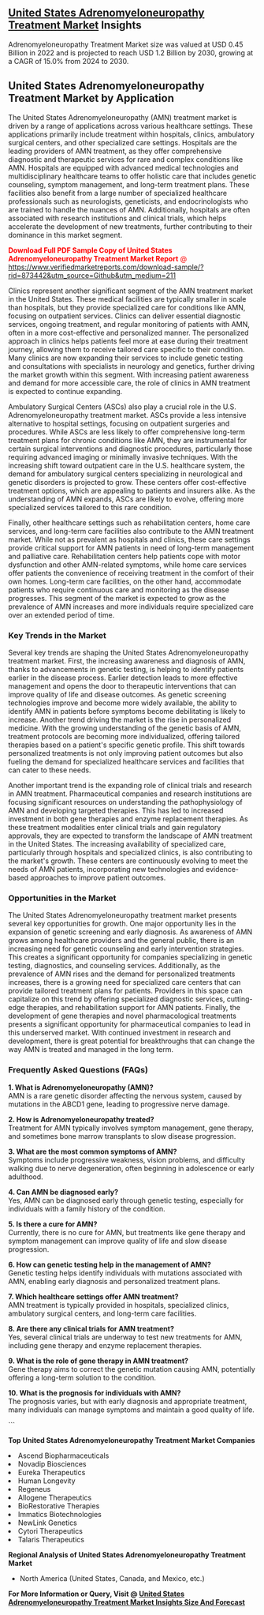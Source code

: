 <h2><a href="https://www.verifiedmarketreports.com/download-sample/?rid=873442&amp;utm_source=Github&amp;utm_medium=211" target="_blank">United States Adrenomyeloneuropathy Treatment Market</a> Insights</h2><p>Adrenomyeloneuropathy Treatment Market size was valued at USD 0.45 Billion in 2022 and is projected to reach USD 1.2 Billion by 2030, growing at a CAGR of 15.0% from 2024 to 2030.</p><p><h2>United States Adrenomyeloneuropathy Treatment Market by Application</h2><p>The United States Adrenomyeloneuropathy (AMN) treatment market is driven by a range of applications across various healthcare settings. These applications primarily include treatment within hospitals, clinics, ambulatory surgical centers, and other specialized care settings. Hospitals are the leading providers of AMN treatment, as they offer comprehensive diagnostic and therapeutic services for rare and complex conditions like AMN. Hospitals are equipped with advanced medical technologies and multidisciplinary healthcare teams to offer holistic care that includes genetic counseling, symptom management, and long-term treatment plans. These facilities also benefit from a large number of specialized healthcare professionals such as neurologists, geneticists, and endocrinologists who are trained to handle the nuances of AMN. Additionally, hospitals are often associated with research institutions and clinical trials, which helps accelerate the development of new treatments, further contributing to their dominance in this market segment.</p><p><p><span class=""><span style="color: #ff0000;"><strong>Download Full PDF Sample Copy of United States Adrenomyeloneuropathy Treatment Market Report</strong> @ </span><a href="https://www.verifiedmarketreports.com/download-sample/?rid=873442&amp;utm_source=Github&amp;utm_medium=211" target="_blank">https://www.verifiedmarketreports.com/download-sample/?rid=873442&amp;utm_source=Github&amp;utm_medium=211</a></span></p></p><p>Clinics represent another significant segment of the AMN treatment market in the United States. These medical facilities are typically smaller in scale than hospitals, but they provide specialized care for conditions like AMN, focusing on outpatient services. Clinics can deliver essential diagnostic services, ongoing treatment, and regular monitoring of patients with AMN, often in a more cost-effective and personalized manner. The personalized approach in clinics helps patients feel more at ease during their treatment journey, allowing them to receive tailored care specific to their condition. Many clinics are now expanding their services to include genetic testing and consultations with specialists in neurology and genetics, further driving the market growth within this segment. With increasing patient awareness and demand for more accessible care, the role of clinics in AMN treatment is expected to continue expanding.</p><p>Ambulatory Surgical Centers (ASCs) also play a crucial role in the U.S. Adrenomyeloneuropathy treatment market. ASCs provide a less intensive alternative to hospital settings, focusing on outpatient surgeries and procedures. While ASCs are less likely to offer comprehensive long-term treatment plans for chronic conditions like AMN, they are instrumental for certain surgical interventions and diagnostic procedures, particularly those requiring advanced imaging or minimally invasive techniques. With the increasing shift toward outpatient care in the U.S. healthcare system, the demand for ambulatory surgical centers specializing in neurological and genetic disorders is projected to grow. These centers offer cost-effective treatment options, which are appealing to patients and insurers alike. As the understanding of AMN expands, ASCs are likely to evolve, offering more specialized services tailored to this rare condition.</p><p>Finally, other healthcare settings such as rehabilitation centers, home care services, and long-term care facilities also contribute to the AMN treatment market. While not as prevalent as hospitals and clinics, these care settings provide critical support for AMN patients in need of long-term management and palliative care. Rehabilitation centers help patients cope with motor dysfunction and other AMN-related symptoms, while home care services offer patients the convenience of receiving treatment in the comfort of their own homes. Long-term care facilities, on the other hand, accommodate patients who require continuous care and monitoring as the disease progresses. This segment of the market is expected to grow as the prevalence of AMN increases and more individuals require specialized care over an extended period of time.</p><h3>Key Trends in the Market</h3><p>Several key trends are shaping the United States Adrenomyeloneuropathy treatment market. First, the increasing awareness and diagnosis of AMN, thanks to advancements in genetic testing, is helping to identify patients earlier in the disease process. Earlier detection leads to more effective management and opens the door to therapeutic interventions that can improve quality of life and disease outcomes. As genetic screening technologies improve and become more widely available, the ability to identify AMN in patients before symptoms become debilitating is likely to increase. Another trend driving the market is the rise in personalized medicine. With the growing understanding of the genetic basis of AMN, treatment protocols are becoming more individualized, offering tailored therapies based on a patient's specific genetic profile. This shift towards personalized treatments is not only improving patient outcomes but also fueling the demand for specialized healthcare services and facilities that can cater to these needs.</p><p>Another important trend is the expanding role of clinical trials and research in AMN treatment. Pharmaceutical companies and research institutions are focusing significant resources on understanding the pathophysiology of AMN and developing targeted therapies. This has led to increased investment in both gene therapies and enzyme replacement therapies. As these treatment modalities enter clinical trials and gain regulatory approvals, they are expected to transform the landscape of AMN treatment in the United States. The increasing availability of specialized care, particularly through hospitals and specialized clinics, is also contributing to the market's growth. These centers are continuously evolving to meet the needs of AMN patients, incorporating new technologies and evidence-based approaches to improve patient outcomes.</p><h3>Opportunities in the Market</h3><p>The United States Adrenomyeloneuropathy treatment market presents several key opportunities for growth. One major opportunity lies in the expansion of genetic screening and early diagnosis. As awareness of AMN grows among healthcare providers and the general public, there is an increasing need for genetic counseling and early intervention strategies. This creates a significant opportunity for companies specializing in genetic testing, diagnostics, and counseling services. Additionally, as the prevalence of AMN rises and the demand for personalized treatments increases, there is a growing need for specialized care centers that can provide tailored treatment plans for patients. Providers in this space can capitalize on this trend by offering specialized diagnostic services, cutting-edge therapies, and rehabilitation support for AMN patients. Finally, the development of gene therapies and novel pharmacological treatments presents a significant opportunity for pharmaceutical companies to lead in this underserved market. With continued investment in research and development, there is great potential for breakthroughs that can change the way AMN is treated and managed in the long term.</p><h3>Frequently Asked Questions (FAQs)</h3><p><strong>1. What is Adrenomyeloneuropathy (AMN)?</strong><br/>AMN is a rare genetic disorder affecting the nervous system, caused by mutations in the ABCD1 gene, leading to progressive nerve damage.</p><p><strong>2. How is Adrenomyeloneuropathy treated?</strong><br/>Treatment for AMN typically involves symptom management, gene therapy, and sometimes bone marrow transplants to slow disease progression.</p><p><strong>3. What are the most common symptoms of AMN?</strong><br/>Symptoms include progressive weakness, vision problems, and difficulty walking due to nerve degeneration, often beginning in adolescence or early adulthood.</p><p><strong>4. Can AMN be diagnosed early?</strong><br/>Yes, AMN can be diagnosed early through genetic testing, especially for individuals with a family history of the condition.</p><p><strong>5. Is there a cure for AMN?</strong><br/>Currently, there is no cure for AMN, but treatments like gene therapy and symptom management can improve quality of life and slow disease progression.</p><p><strong>6. How can genetic testing help in the management of AMN?</strong><br/>Genetic testing helps identify individuals with mutations associated with AMN, enabling early diagnosis and personalized treatment plans.</p><p><strong>7. Which healthcare settings offer AMN treatment?</strong><br/>AMN treatment is typically provided in hospitals, specialized clinics, ambulatory surgical centers, and long-term care facilities.</p><p><strong>8. Are there any clinical trials for AMN treatment?</strong><br/>Yes, several clinical trials are underway to test new treatments for AMN, including gene therapy and enzyme replacement therapies.</p><p><strong>9. What is the role of gene therapy in AMN treatment?</strong><br/>Gene therapy aims to correct the genetic mutation causing AMN, potentially offering a long-term solution to the condition.</p><p><strong>10. What is the prognosis for individuals with AMN?</strong><br/>The prognosis varies, but with early diagnosis and appropriate treatment, many individuals can manage symptoms and maintain a good quality of life.</p>```</p><p><strong>Top United States Adrenomyeloneuropathy Treatment Market Companies</strong></p><div data-test-id=""><p><li>Ascend Biopharmaceuticals</li><li> Novadip Biosciences</li><li> Eureka Therapeutics</li><li> Human Longevity</li><li> Regeneus</li><li> Allogene Therapeutics</li><li> BioRestorative Therapies</li><li> Immatics Biotechnologies</li><li> NewLink Genetics</li><li> Cytori Therapeutics</li><li> Talaris Therapeutics</li></p><div><strong>Regional Analysis of&nbsp;United States Adrenomyeloneuropathy Treatment Market</strong></div><ul><li dir="ltr"><p dir="ltr">North America&nbsp;(United States, Canada, and Mexico, etc.)</p></li></ul><p><strong>For More Information or Query, Visit @&nbsp;</strong><strong><a href="https://www.verifiedmarketreports.com/product/adrenomyeloneuropathy-treatment-market/?utm_source=Github&amp;utm_medium=211" target="_blank">United States Adrenomyeloneuropathy Treatment Market Insights Size And Forecast</a></strong></p></div>
